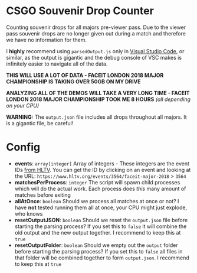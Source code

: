 # CSGO Souvenir Drop Counter

Counting souvenir drops for all majors pre-viewer pass. Due to the viewer pass souvenir drops are no longer given out during a match and therefore we have no information for them.

I **highly** recommend using `parsedOutput.js` only in [Visual Studio Code](https://code.visualstudio.com/), or similar, as the output is gigantic and the debug console of VSC makes is infinitely easier to navigate all of the data.

**THIS WILL USE A LOT OF DATA - FACEIT LONDON 2018 MAJOR CHAMPIONSHIP IS TAKING OVER 50GB ON MY DRIVE**

**ANALYZING ALL OF THE DEMOS WILL TAKE A VERY LONG TIME - FACEIT LONDON 2018 MAJOR CHAMPIONSHIP TOOK ME 8 HOURS** *(all depending on your CPU)*

**WARNING:** The `output.json` file includes all drops throughout all majors. It is a gigantic file, be careful!

# Config
- **events**: `array[integer]` Array of integers - These integers are the event IDs [from HLTV](https://www.hltv.org/events/archive?eventType=MAJOR). You can get the ID by clicking on an event and looking at the URL: `https://www.hltv.org/events/3564/faceit-major-2018` > `3564`
- **matchesPerProcess**: `integer` The script will spawn child processes which will do the actual work. Each process does *this* many amount of matches before exiting
- **allAtOnce**: `boolean` Should we process all matches at once or not? I have **not** tested running them all at once, your CPU might just explode, who knows
- **resetOutputJSON**: `boolean` Should we reset the `output.json` file before starting the parsing process? If you set this to `false` it will combine the old output and the new output together. I recommend to keep this at `true`
- **resetOutputFolder**: `boolean` Should we empty out the `output` folder before starting the parsing process? If you set this to `false` all files in that folder will be combined together to form `output.json`. I recommend to keep this at `true`
